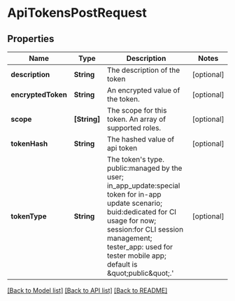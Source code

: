 # ApiTokensPostRequest

## Properties
Name | Type | Description | Notes
------------ | ------------- | ------------- | -------------
**description** | **String** | The description of the token | [optional] 
**encryptedToken** | **String** | An encrypted value of the token. | [optional] 
**scope** | **[String]** | The scope for this token. An array of supported roles. | [optional] 
**tokenHash** | **String** | The hashed value of api token | [optional] 
**tokenType** | **String** | The token&#39;s type. public:managed by the user; in_app_update:special token for in-app update scenario; buid:dedicated for CI usage for now; session:for CLI session management; tester_app: used for tester mobile app; default is \&quot;public\&quot;.&#39; | [optional] 

[[Back to Model list]](../README.md#documentation-for-models) [[Back to API list]](../README.md#documentation-for-api-endpoints) [[Back to README]](../README.md)


